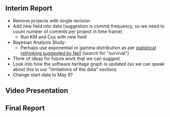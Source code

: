 ## Interim Report
- Remove projects with single revision
- Add new field into data (suggestion is commit frequency, so we need to count number of commits per project in time frame)
    - Run KM and Cox with new field
- Bayesian Analysis Study:
    - Perhaps use exponential or gamma distribution as per [statistical rethinking suggested by Neil](https://learning-oreilly-com.ezproxy.library.uvic.ca/library/view/statistical-rethinking-2nd/9780429639142/xhtml/18_Chapter10.xhtml) (search for "survival")
- Think of ideas for future work that we can suggest
- Look into how the software heritage graph is updated (so we can speak about this in our "limitations of the data" section)
- Change start date to May 9?

## Video Presentation

## Final Report